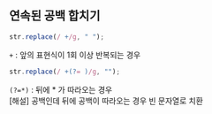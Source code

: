 ## 연속된 공백 합치기

```js
str.replace(/ +/g, " ");
```

`+` : 앞의 표현식이 1회 이상 반복되는 경우  

```js
str.replace(/ +(?= )/g, "");
```

`(?=*)` : 뒤에 * 가 따라오는 경우  
[해설] 공백인데 뒤에 공백이 따라오는 경우 빈 문자열로 치환
